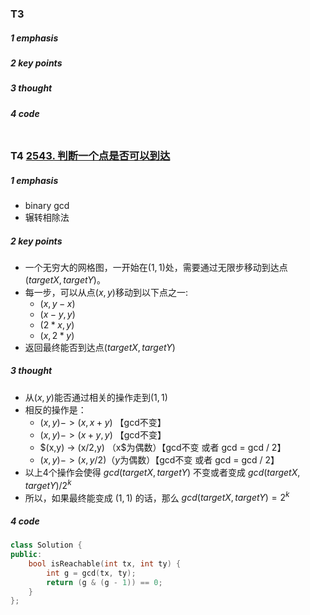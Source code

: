 ### T3

##### 1 emphasis



##### 2 key points



##### 3 thought



##### 4 code

```cpp

```



### T4 [2543. 判断一个点是否可以到达](https://leetcode.cn/problems/check-if-point-is-reachable/)

##### 1 emphasis

* binary gcd
* 辗转相除法



##### 2 key points

* 一个无穷大的网格图，一开始在$(1,1)$处，需要通过无限步移动到达点$(targetX,targetY)$。
* 每一步，可以从点$(x,y)$移动到以下点之一:
  * $(x,y-x)$
  * $(x-y,y)$
  * $(2*x,y)$
  * $(x,2*y)$
* 返回最终能否到达点$(targetX,targetY)$

##### 3 thought

* 从$(x,y)$能否通过相关的操作走到$(1,1)$
* 相反的操作是：
  * $(x,y) -> (x, x + y)$  【gcd不变】
  * $(x,y) -> (x + y, y)$  【gcd不变】
  * $(x,y) -> (x/2,y) $（$x$为偶数）【gcd不变 或者 gcd = gcd / 2】
  * $(x,y) -> (x,y/2)$（$y$为偶数）【gcd不变 或者 gcd = gcd / 2】
* 以上4个操作会使得 $gcd(targetX,targetY)$ 不变或者变成 $gcd(targetX,targetY)/ 2^k$
* 所以，如果最终能变成 $(1,1)$ 的话，那么 $gcd(targetX,targetY) = 2^k$

##### 4 code

```cpp
class Solution {
public:
    bool isReachable(int tx, int ty) {
        int g = gcd(tx, ty);
        return (g & (g - 1)) == 0;
    }
};
```

